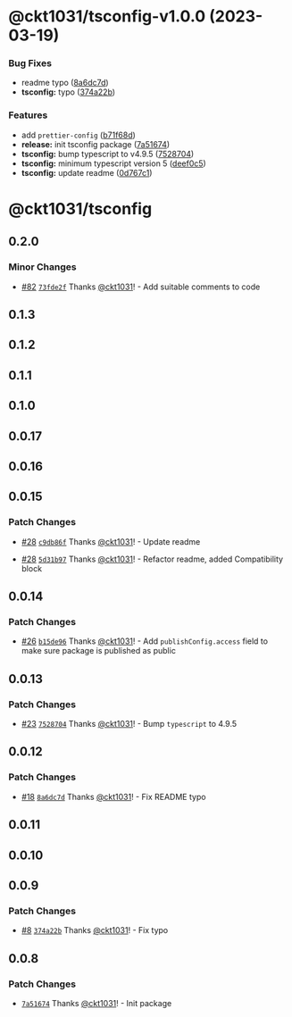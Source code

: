 # @ckt1031/tsconfig-v1.0.0 (2023-03-19)


### Bug Fixes

* readme typo ([8a6dc7d](https://github.com/ckt1031/nodejs-config/commit/8a6dc7dc02f2c67ecc9730c8e1a001af2940178c))
* **tsconfig:** typo ([374a22b](https://github.com/ckt1031/nodejs-config/commit/374a22bea94f6f34228095c208a381a9d1ac01f1))


### Features

* add `prettier-config` ([b71f68d](https://github.com/ckt1031/nodejs-config/commit/b71f68d37418d19423b0fe78cdb5be30e552f766))
* **release:** init tsconfig package ([7a51674](https://github.com/ckt1031/nodejs-config/commit/7a5167409ee870c89bdd5ec1b5ee17e94d5db165))
* **tsconfig:** bump typescript to v4.9.5 ([7528704](https://github.com/ckt1031/nodejs-config/commit/75287041ac6ae0c55b645ff821e83e4cac60a453))
* **tsconfig:** minimum typescript version 5 ([deef0c5](https://github.com/ckt1031/nodejs-config/commit/deef0c5fa3928e9aba92e0f4e095e5842d88f42d))
* **tsconfig:** update readme ([0d767c1](https://github.com/ckt1031/nodejs-config/commit/0d767c1196ed192f785133f44df0a877065d9242))

# @ckt1031/tsconfig

## 0.2.0

### Minor Changes

- [#82](https://github.com/ckt1031/nodejs-config/pull/82) [`73fde2f`](https://github.com/ckt1031/nodejs-config/commit/73fde2f8a693f03f24d34a42220d12ec1a2b6c98) Thanks [@ckt1031](https://github.com/ckt1031)! - Add suitable comments to code

## 0.1.3

## 0.1.2

## 0.1.1

## 0.1.0

## 0.0.17

## 0.0.16

## 0.0.15

### Patch Changes

- [#28](https://github.com/ckt1031/nodejs-config/pull/28) [`c9db86f`](https://github.com/ckt1031/nodejs-config/commit/c9db86f9b9e4ce3bec8f215a740afd8dbc5915db) Thanks [@ckt1031](https://github.com/ckt1031)! - Update readme

- [#28](https://github.com/ckt1031/nodejs-config/pull/28) [`5d31b97`](https://github.com/ckt1031/nodejs-config/commit/5d31b97d79457e0dc5d8c6ffc55455458715a551) Thanks [@ckt1031](https://github.com/ckt1031)! - Refactor readme, added Compatibility block

## 0.0.14

### Patch Changes

- [#26](https://github.com/ckt1031/nodejs-config/pull/26) [`b15de96`](https://github.com/ckt1031/nodejs-config/commit/b15de96ca6f844ebecab78a3442ea16837ca8720) Thanks [@ckt1031](https://github.com/ckt1031)! - Add `publishConfig.access` field to make sure package is published as public

## 0.0.13

### Patch Changes

- [#23](https://github.com/ckt1031/nodejs-config/pull/23) [`7528704`](https://github.com/ckt1031/nodejs-config/commit/75287041ac6ae0c55b645ff821e83e4cac60a453) Thanks [@ckt1031](https://github.com/ckt1031)! - Bump `typescript` to 4.9.5

## 0.0.12

### Patch Changes

- [#18](https://github.com/ckt1031/nodejs-config/pull/18) [`8a6dc7d`](https://github.com/ckt1031/nodejs-config/commit/8a6dc7dc02f2c67ecc9730c8e1a001af2940178c) Thanks [@ckt1031](https://github.com/ckt1031)! - Fix README typo

## 0.0.11

## 0.0.10

## 0.0.9

### Patch Changes

- [#8](https://github.com/ckt1031/nodejs-config/pull/8) [`374a22b`](https://github.com/ckt1031/nodejs-config/commit/374a22bea94f6f34228095c208a381a9d1ac01f1) Thanks [@ckt1031](https://github.com/ckt1031)! - Fix typo

## 0.0.8

### Patch Changes

- [`7a51674`](https://github.com/ckt1031/nodejs-config/commit/7a5167409ee870c89bdd5ec1b5ee17e94d5db165) Thanks [@ckt1031](https://github.com/ckt1031)! - Init package
